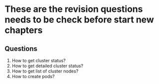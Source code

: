 # These are the revision questions needs to be check before start new chapters

## Questions
1) How to get cluster status?
2) How to get detailed cluster status?
3) How to get list of cluster nodes?
4) How to create pods?
